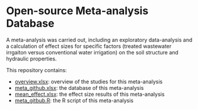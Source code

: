 # Open-source Meta-analysis Database 
A meta-analysis was carried out, including an exploratory data-analysis and a calculation of effect sizes for specific factors (treated wastewater irrgaiton versus conventional water irrigation) on the soil structure and hydraulic properties.

This repository contains:

- [overview.xlsx](./overview.xlsx): overview of the studies for this meta-analysis
- [meta_github.xlsx](./meta_gitbub.xlsx): the database of this meta-analysis
- [mean_effect.xlsx](./mean_effect.xlsx): the effect size results of this meta-analysis
- [meta_gitbub.R](./meta_github.R): the R script of this meta-analysis
